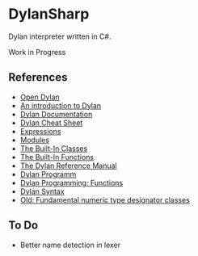 # DylanSharp

Dylan interpreter written in C#.

Work in Progress

## References

- [Open Dylan](http://opendylan.org/)
- [An introduction to Dylan](http://opendylan.org/documentation/intro-dylan/index.html)
- [Dylan Documentation](http://opendylan.org/documentation/index.html)
- [Dylan Cheat Sheet](http://opendylan.org/documentation/cheatsheet.html)
- [Expressions](http://opendylan.org/books/drm/Expressions)
- [Modules](http://opendylan.org/books/drm/Modules)
- [The Built-In Classes](http://opendylan.org/books/drm/Built-In_Classes)
- [The Built-In Functions](http://opendylan.org/books/drm/Built-In_Functions)
- [The Dylan Reference Manual](http://opendylan.org/books/drm/Title)
- [Dylan Programm](http://opendylan.org/books/dpg/index.html)
- [Dylan Programming: Functions](http://opendylan.org/books/dpg/func.html)
- [Dylan Syntax](http://rigaux.org/language-study/syntax-across-languages-per-language/Dylan.html)
- [Old: Fundamental numeric type designator classes](http://old.opendylan.org/documentation/opendylan/interop1/inter_19.htm)

## To Do

- Better name detection in lexer
